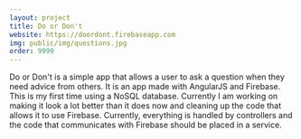 ```yaml
---
layout: project
title: Do or Don't
website: https://doordont.firebaseapp.com
img: public/img/questions.jpg
order: 9999
---
```


Do or Don't is a simple app that allows a user to ask a question when they need advice from others. It is an app made with AngularJS and Firebase. This is my first time using a NoSQL database. Currently I am working on making it look a lot better than it does now and cleaning up the code that allows it to use Firebase. Currently, everything is handled by controllers and the code that communicates with Firebase should be placed in a service.
